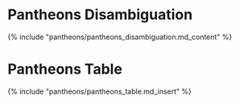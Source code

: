 # Pantheons Disambiguation
{% include "pantheons/pantheons_disambiguation.md_content" %}

# Pantheons Table
{% include "pantheons/pantheons_table.md_insert" %}
